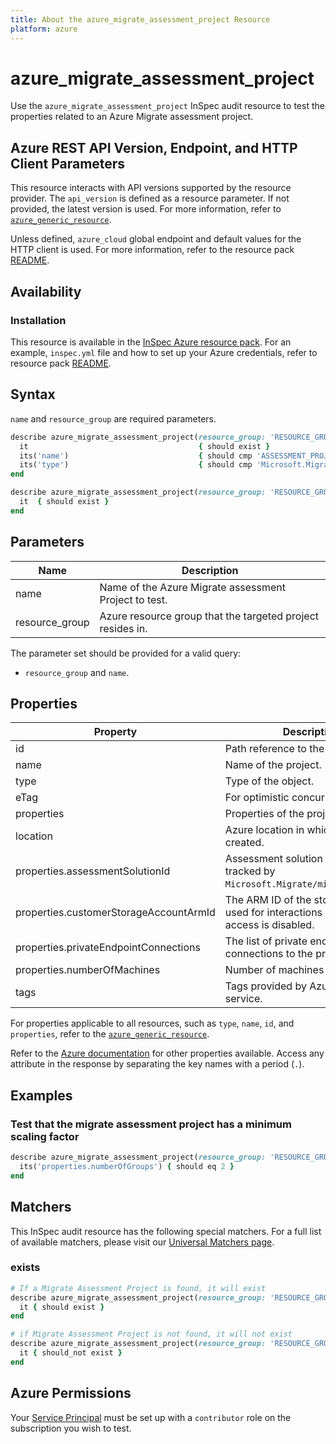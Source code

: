 ```yaml
---
title: About the azure_migrate_assessment_project Resource
platform: azure
---
```


# azure_migrate_assessment_project

Use the `azure_migrate_assessment_project` InSpec audit resource to test the properties related to an Azure Migrate assessment project.

## Azure REST API Version, Endpoint, and HTTP Client Parameters

This resource interacts with API versions supported by the resource provider. The `api_version` is defined as a resource parameter.
If not provided, the latest version is used. For more information, refer to [`azure_generic_resource`](azure_generic_resource.md).

Unless defined, `azure_cloud` global endpoint and default values for the HTTP client is used. For more information, refer to the resource pack [README](../../README.md).

## Availability

### Installation

This resource is available in the [InSpec Azure resource pack](https://github.com/inspec/inspec-azure). For an example, `inspec.yml` file and how to set up your Azure credentials, refer to resource pack [README](../../README.md#Service-Principal).

## Syntax

`name` and `resource_group` are required parameters.

```ruby
describe azure_migrate_assessment_project(resource_group: 'RESOURCE_GROUP', name: 'ASSESSMENT_PROJECT_NAME') do
  it                                      { should exist }
  its('name')                             { should cmp 'ASSESSMENT_PROJECT_NAME' }
  its('type')                             { should cmp 'Microsoft.Migrate/assessmentprojects' }
end
```

```ruby
describe azure_migrate_assessment_project(resource_group: 'RESOURCE_GROUP', name: 'ASSESSMENT_PROJECT_NAME') do
  it  { should exist }
end
```

## Parameters

| Name           | Description                                                                      |
|----------------|----------------------------------------------------------------------------------|
| name           | Name of the Azure Migrate assessment Project to test.                            |
| resource_group | Azure resource group that the targeted project resides in.                       |

The parameter set should be provided for a valid query:

- `resource_group` and `name`.

## Properties

| Property                      | Description                                                      |
|-------------------------------|------------------------------------------------------------------|
| id                            | Path reference to the project.                                   |
| name                          | Name of the project.                                             |
| type                          | Type of the object.                                              |
| eTag                          | For optimistic concurrency control.                              |
| properties                    | Properties of the project.                                       |
| location                      | Azure location in which project is created.                      |
| properties.assessmentSolutionId | Assessment solution ARM id tracked by `Microsoft.Migrate/migrateProjects`.|
| properties.customerStorageAccountArmId| The ARM ID of the storage account used for interactions when public access is disabled.|
| properties.privateEndpointConnections | The list of private endpoint connections to the project. |
| properties.numberOfMachines   | Number of machines in the project.                               |
| tags                          | Tags provided by Azure Tagging service.                          |

For properties applicable to all resources, such as `type`, `name`, `id`, and `properties`, refer to the [`azure_generic_resource`](azure_generic_resource.md#properties).

Refer to the [Azure documentation](https://docs.microsoft.com/en-us/rest/api/migrate/assessment/projects/get) for other properties available. Access any attribute in the response by separating the key names with a period (`.`).

## Examples

### Test that the migrate assessment project has a minimum scaling factor

```ruby
describe azure_migrate_assessment_project(resource_group: 'RESOURCE_GROUP', name: 'ASSESSMENT_PROJECT_NAME') do
  its('properties.numberOfGroups') { should eq 2 }
end
```

## Matchers

This InSpec audit resource has the following special matchers. For a full list of available matchers, please visit our [Universal Matchers page](/inspec/matchers/).

### exists

```ruby
# If a Migrate Assessment Project is found, it will exist
describe azure_migrate_assessment_project(resource_group: 'RESOURCE_GROUP', name: 'ASSESSMENT_PROJECT_NAME') do
  it { should exist }
end

# if Migrate Assessment Project is not found, it will not exist
describe azure_migrate_assessment_project(resource_group: 'RESOURCE_GROUP', name: 'ASSESSMENT_PROJECT_NAME') do
  it { should_not exist }
end
```

## Azure Permissions

Your [Service Principal](https://docs.microsoft.com/en-us/azure/azure-resource-manager/resource-group-create-service-principal-portal) must be set up with a `contributor` role on the subscription you wish to test.
